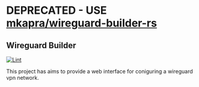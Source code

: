 # DEPRECATED - USE [mkapra/wireguard-builder-rs](https://github.com/mkapra/wireguard-builder-rs)

## Wireguard Builder
[![Lint](https://github.com/mkapra/wireguard-builder/actions/workflows/lint.yml/badge.svg)](https://github.com/mkapra/wireguard-builder/actions/workflows/lint.yml)

This project has aims to provide a web interface for coniguring a wireguard vpn network.
